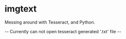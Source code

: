 imgtext
=======

Messing around with Tesseract, and Python.

-- Currently can not open tesseract generated '.txt' file --
